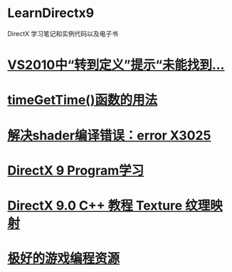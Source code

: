 # LearnDirectx9
DirectX 学习笔记和实例代码以及电子书

# <a href="https://blog.csdn.net/u013203733/article/details/73869911">VS2010中“转到定义”提示“未能找到…</a>  
# <a href="https://blog.csdn.net/hbtj_1216/article/details/50503284">timeGetTime()函数的用法</a>
# <a href="https://www.cnblogs.com/herenzhiming/articles/5488536.html">解决shader编译错误：error X3025</a>
# <a href="http://www.cppblog.com/lovedday/category/4152.html">DirectX 9 Program学习</a>
# <a href="http://www.waitingfy.com/archives/238">DirectX 9.0 C++ 教程 Texture 纹理映射</a>
# <a href="https://www.jianshu.com/p/e9d1857ab2a7">极好的游戏编程资源</a>
